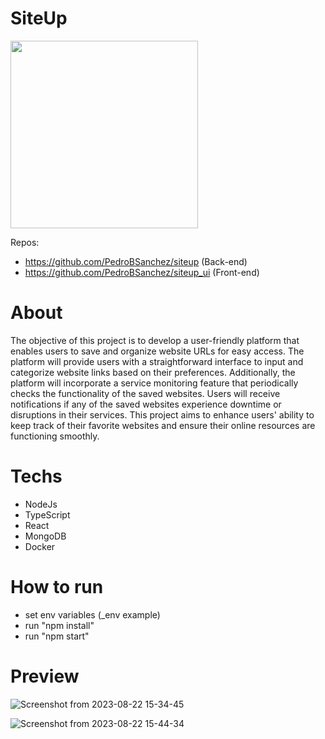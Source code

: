 # SiteUp

<img src="https://github.com/PedroBSanchez/siteup/assets/68929967/7dec0a2f-a0c8-485f-b8b5-1961941a19ab" width="300" height="300">

Repos:
 - https://github.com/PedroBSanchez/siteup (Back-end)
 - https://github.com/PedroBSanchez/siteup_ui (Front-end)


# About

The objective of this project is to develop a user-friendly platform that enables users to save and organize website URLs for easy access. The platform will provide users with a straightforward interface to input and categorize website links based on their preferences. Additionally, the platform will incorporate a service monitoring feature that periodically checks the functionality of the saved websites. Users will receive notifications if any of the saved websites experience downtime or disruptions in their services. This project aims to enhance users' ability to keep track of their favorite websites and ensure their online resources are functioning smoothly.


# Techs
 - NodeJs
 - TypeScript
 - React
 - MongoDB
 - Docker

# How to run
 - set env variables (_env example)
 - run "npm install"
 - run "npm start"

# Preview

![Screenshot from 2023-08-22 15-34-45](https://github.com/PedroBSanchez/siteup/assets/68929967/7980d8fc-d5d9-4b81-9833-3801bfabaa04)

![Screenshot from 2023-08-22 15-44-34](https://github.com/PedroBSanchez/siteup/assets/68929967/303af171-aede-4adc-bbc4-8f0514f5ec42)

 
